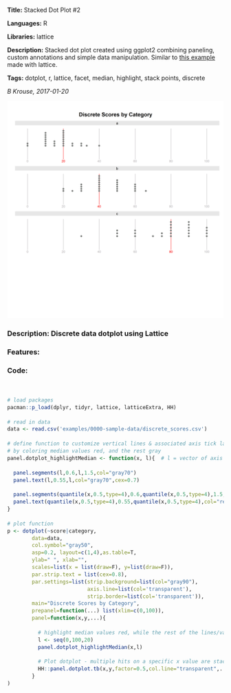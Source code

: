 **Title:** Stacked Dot Plot #2

**Languages:** R

**Libraries:** lattice

**Description:** Stacked dot plot created using ggplot2 combining paneling, custom annotations and simple data manipulation. Similar to <a href="../0002-dotplot-lattice">this example</a> made with lattice.

**Tags:** dotplot, r, lattice, facet, median, highlight, stack points, discrete  

[comment]: <> (---END OF HEADER---)
[comment]: <> (---NO AUTO INDEX---)

*B Krouse, 2017-01-20* 
  
![](0003-dotplot-lattice.png)

### Description: Discrete data dotplot using Lattice  

### Features: 

### Code:
```r


# load packages 
pacman::p_load(dplyr, tidyr, lattice, latticeExtra, HH)

# read in data
data <- read.csv('examples/0000-sample-data/discrete_scores.csv')

# define function to customize vertical lines & associated axis tick labels
# by coloring median values red, and the rest gray
panel.dotplot_highlightMedian <- function(x, l){  # l = vector of axis tick values
  
  panel.segments(l,0.6,l,1.5,col="gray70")          
  panel.text(l,0.55,l,col="gray70",cex=0.7)
  
  panel.segments(quantile(x,0.5,type=4),0.6,quantile(x,0.5,type=4),1.5,col="red")
  panel.text(quantile(x,0.5,type=4),0.55,quantile(x,0.5,type=4),col="red",cex=0.7)
}

# plot function
p <- dotplot(~score|category, 
        data=data, 
        col.symbol="gray50",
        asp=0.2, layout=c(1,4),as.table=T,
        ylab=" ", xlab="", 
        scales=list(x = list(draw=F), y=list(draw=F)),
        par.strip.text = list(cex=0.8),
        par.settings=list(strip.background=list(col="gray90"),
                          axis.line=list(col='transparent'),
                          strip.border=list(col='transparent')),
        main="Discrete Scores by Category",
        prepanel=function(...) list(xlim=c(0,100)),
        panel=function(x,y,...){
          
          # highlight median values red, while the rest of the lines/values are gray
          l <- seq(0,100,20)
          panel.dotplot_highlightMedian(x,l)
          
          # Plot dotplot - multiple hits on a specific x value are stacked
          HH::panel.dotplot.tb(x,y,factor=0.5,col.line="transparent",...)
        }                    
)


```



